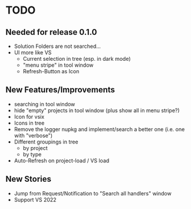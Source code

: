# TODO

## Needed for release 0.1.0
* Solution Folders are not searched...
* UI more like VS
  * Current selection in tree (esp. in dark mode)
  * "menu stripe" in tool window
  * Refresh-Button as Icon

## New Features/Improvements

* searching in tool window
* hide "empty" projects in tool window (plus show all in menu stripe?)
* Icon for vsix
* Icons in tree
* Remove the logger nupkg and implement/search a better one (i.e. one with "verbose")
* Different groupings in tree
  * by project
  * by type 
* Auto-Refresh on project-load / VS load

## New Stories

* Jump from Request/Notification to "Search all handlers" window
* Support VS 2022